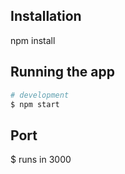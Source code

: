 
## Installation

npm install

## Running the app

```bash
# development
$ npm start
```

## Port

$ runs in 3000